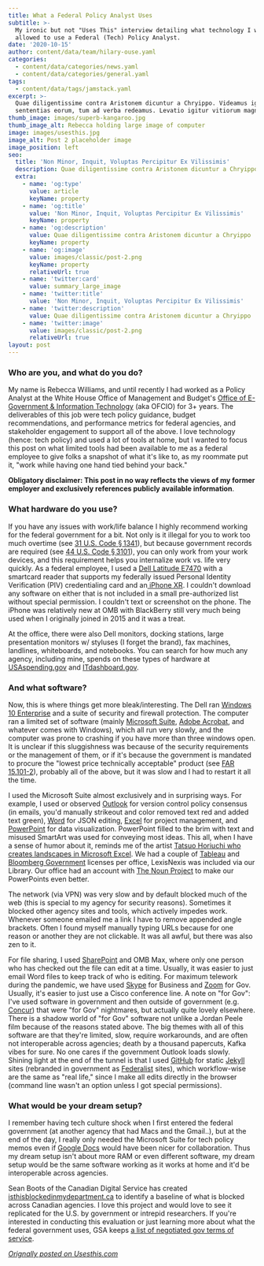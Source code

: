 ```yaml
---
title: What a Federal Policy Analyst Uses
subtitle: >-
  My ironic but not "Uses This" interview detailing what technology I was
  allowed to use a Federal (Tech) Policy Analyst.
date: '2020-10-15'
author: content/data/team/hilary-ouse.yaml
categories:
  - content/data/categories/news.yaml
  - content/data/categories/general.yaml
tags:
  - content/data/tags/jamstack.yaml
excerpt: >-
  Quae diligentissime contra Aristonem dicuntur a Chryippo. Videamus igitur
  sententias eorum, tum ad verba redeamus. Levatio igitur vitiorum magna.
thumb_image: images/superb-kangaroo.jpg
thumb_image_alt: Rebecca holding large image of computer
image: images/usesthis.jpg
image_alt: Post 2 placeholder image
image_position: left
seo:
  title: 'Non Minor, Inquit, Voluptas Percipitur Ex Vilissimis'
  description: Quae diligentissime contra Aristonem dicuntur a Chryippo
  extra:
    - name: 'og:type'
      value: article
      keyName: property
    - name: 'og:title'
      value: 'Non Minor, Inquit, Voluptas Percipitur Ex Vilissimis'
      keyName: property
    - name: 'og:description'
      value: Quae diligentissime contra Aristonem dicuntur a Chryippo
      keyName: property
    - name: 'og:image'
      value: images/classic/post-2.png
      keyName: property
      relativeUrl: true
    - name: 'twitter:card'
      value: summary_large_image
    - name: 'twitter:title'
      value: 'Non Minor, Inquit, Voluptas Percipitur Ex Vilissimis'
    - name: 'twitter:description'
      value: Quae diligentissime contra Aristonem dicuntur a Chryippo
    - name: 'twitter:image'
      value: images/classic/post-2.png
      relativeUrl: true
layout: post
---
```

### Who are you, and what do you do?

My name is Rebecca Williams, and until recently I had worked as a Policy Analyst at the White House Office of Management and Budget's [Office of E-Government & Information Technology](https://www.whitehouse.gov/omb/management/egov/) (aka OFCIO) for 3+ years. The deliverables of this job were tech policy guidance, budget recommendations, and performance metrics for federal agencies, and stakeholder engagement to support all of the above. I love technology (hence: tech policy) and used a lot of tools at home, but I wanted to focus this post on what limited tools had been available to me as a federal employee to give folks a snapshot of what it's like to, as my roommate put it, "work while having one hand tied behind your back."

**Obligatory disclaimer: This post in no way reflects the views of my former employer and exclusively references publicly available 
information**.

### What hardware do you use?

If you have any issues with work/life balance I highly recommend working for the federal government for a bit. Not only is it illegal for
 you to work too much overtime (see [31 U.S. Code § 1341](https://www.law.cornell.edu/uscode/text/31/1341)), but because government records are required (see [44 U.S. Code § 3101](https://www.law.cornell.edu/uscode/text/44/3101)),  you can only work from your work devices, and this requirement helps  you internalize work vs. life very quickly. As a federal employee, I 
used a [Dell Latitude E7470](https://www.dell.com/support/manuals/en-us/latitude-e7470-ultrabook/Late_E7470\_OM/Specifications?guid=GUID-5A37743B-091B-4716-9574-F99F29E7BF1C\&lang=en-us) with a smartcard reader that supports my federally issued Personal Identity Verification (PIV) credentialing card and an[ iPhone XR](https://en.wikipedia.org/wiki/IPhone_XR). I couldn't download any software on either that is not included in a small pre-authorized list without special permission. I couldn't text or
 screenshot on the phone. The iPhone was relatively new at OMB with BlackBerry still very much being used when I originally joined in 2015 
and it was a treat.

At the office, there were also Dell monitors, docking stations, large presentation monitors w/ styluses (I forget the brand), fax machines, landlines, whiteboards, and notebooks. You can search for how much any agency, including mine, spends on these types of hardware at [USAspending.gov](https://www.usaspending.gov/) and [ITdashboard.gov](https://itdashboard.gov/).

### And what software?

Now, this is where things get more bleak/interesting. The Dell ran [Windows 10 Enterprise](https://www.microsoft.com/en-us/microsoft-365/windows/windows-10-enterprise) and a suite of security and firewall protection. The computer ran a limited set of software (mainly [Microsoft Suite](https://en.wikipedia.org/wiki/Office\_365), [Adobe Acrobat](https://acrobat.adobe.com/us/en/acrobat.html), and whatever comes with Windows), which all run very slowly, and the 
computer was prone to crashing if you have more than three windows open. It is unclear if this sluggishness was because of the security requirements or the management of them, or if it's because the government is mandated to procure the "lowest price technically acceptable" product (see [FAR 15.101-2](https://acquisition.gov/content/15101-2-lowest-price-technically-acceptable-source-selection-process)), probably all of the above, but it was slow and I had to restart it all the time.

I used the Microsoft Suite almost exclusively and in surprising ways. For example, I used or observed [Outlook](https://products.office.com/en-us/outlook/email-and-calendar-software-microsoft-outlook) for version control policy consensus (in emails, you'd manually strikeout and color removed text red and added text green), [Word](https://products.office.com/en-us/word) for JSON editing, [Excel](https://products.office.com/en-us/excel) for project management, and [PowerPoint](https://products.office.com/en-us/powerpoint) for data visualization. PowerPoint filled to the brim with text and misused SmartArt was used for conveying most ideas. This all, when I 
have a sense of humor about it, reminds me of the artist [Tatsuo Horiuchi who creates landscapes in Microsoft Excel](https://www.thisiscolossal.com/2017/12/tatsuo-horiuchi-excel-artist/). We had a couple of [Tableau](https://www.tableau.com/) and [Bloomberg Government](https://about.bgov.com/) licenses per office, LexisNexis was included via our Library. Our office had an account with [The Noun Project](https://thenounproject.com/) to make our PowerPoints even better.

The network (via VPN) was very slow and by default blocked much of the web (this is special to my agency for security reasons). Sometimes 
it blocked other agency sites and tools, which actively impedes work. Whenever someone emailed me a link I have to remove appended angle brackets. Often I found myself manually typing URLs because for one reason or another they are not clickable. It was all awful, but there was also zen to it.

For file sharing, I used [SharePoint](https://en.wikipedia.org/wiki/SharePoint) and OMB Max, where only one person who has checked out the file can edit at a time. Usually, it was easier to just email Word files to keep track of who is editing. For maximum telework during the pandemic, we have used [Skype](https://www.skype.com/en/) for Business and [Zoom](https://zoom.us)
 for Gov. Usually, it's easier to just use a Cisco conference line. A note on "for Gov": I've used software in government and then outside of 
government (e.g. [Concur](https://www.concur.com/)) that were "for Gov" nightmares, but actually quite lovely elsewhere. There is a shadow world of "for Gov" software not unlike a Jordan Peele film because of the reasons stated above. The big themes with all of this software are that they're limited, slow, require workarounds, and are often not interoperable across agencies; death by a thousand papercuts, Kafka vibes for sure. No one cares if the government Outlook loads slowly. Shining light at the end of the tunnel is that I used [GitHub](https://github.com/) for static [Jekyll](https://jekyllrb.com/) sites (rebranded in government as [Federalist](https://federalist.18f.gov/) sites), which workflow-wise are the same as "real life," since I make all edits directly in the browser (command line wasn't an option unless I  got special permissions). 

### What would be your dream setup?

I remember having tech culture shock when I first entered the federal government (at another agency that had Macs and the Gmail..), but at the end of the day, I really only needed the Microsoft Suite for tech policy memos even if [Google Docs](https://en.wikipedia.org/wiki/Google_Docs) would have been nicer for collaboration. Thus my dream setup isn't about more RAM or even different software, my dream setup would be the 
same software working as it works at home and it'd be interoperable across agencies.

Sean Boots of the Canadian Digital Service has created [isthisblockedinmydepartment.ca](https://isthisblockedinmydepartment.ca/) to identify a baseline of what is blocked across Canadian agencies. I love this project and would love to see it replicated for the U.S. by government or intrepid researchers. If you're interested in conducting 
this evaluation or just learning more about what the federal government uses, GSA keeps [a list of negotiated gov terms of service](https://digital.gov/resources/negotiated-terms-of-service-agreements/).

[*Orignally posted on Usesthis.com*](https://usesthis.com/interviews/rebecca.williams/)

